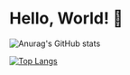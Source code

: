 # Hello, World! 👋

![Anurag's GitHub stats](https://github-readme-stats.vercel.app/api?username=TheConsoleLog&count_private=true&theme=synthwave&show_icons=true)

[![Top Langs](https://github-readme-stats.vercel.app/api/top-langs/?username=TheConsoleLog&langs_count=8&theme=tokyonight&count_private=true)](https://github.com/anuraghazra/github-readme-stats)
